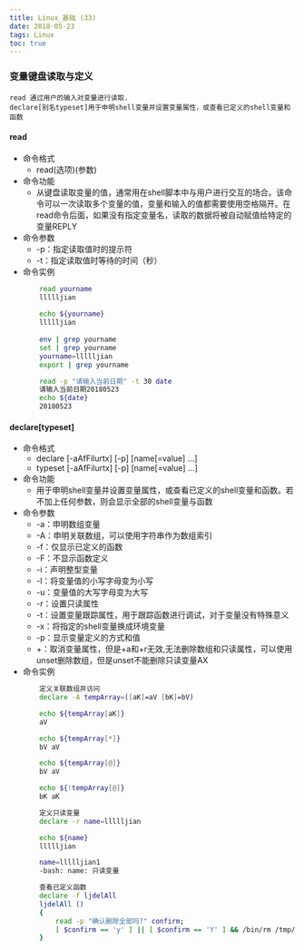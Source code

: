 ```yaml
---
title: Linux_基础 (33)
date: 2018-05-23
tags: Linux
toc: true
---
```


### 变量键盘读取与定义
    read 通过用户的输入对变量进行读取.
    declare[别名typeset]用于申明shell变量并设置变量属性，或查看已定义的shell变量和函数

<!-- more -->

#### read
- 命令格式
    * read(选项)(参数)
- 命令功能
    * 从键盘读取变量的值，通常用在shell脚本中与用户进行交互的场合。该命令可以一次读取多个变量的值，变量和输入的值都需要使用空格隔开。在read命令后面，如果没有指定变量名，读取的数据将被自动赋值给特定的变量REPLY
- 命令参数
    * -p：指定读取值时的提示符
    * -t：指定读取值时等待的时间（秒）
- 命令实例
    ```bash
        read yourname
        llllljian
        
        echo ${yourname}
        llllljian
       
        env | grep yourname
        set | grep yourname
        yourname=llllljian
        export | grep yourname

        read -p "请输入当前日期" -t 30 date
        请输入当前日期20180523
        echo ${date}
        20180523
    ```

#### declare[typeset]
- 命令格式
    * declare [-aAfFilurtx] [-p] [name[=value] ...]
    * typeset [-aAfFilurtx] [-p] [name[=value] ...]
- 命令功能
    * 用于申明shell变量并设置变量属性，或查看已定义的shell变量和函数。若不加上任何参数，则会显示全部的shell变量与函数
- 命令参数
    * -a：申明数组变量
	* -A：申明关联数组，可以使用字符串作为数组索引
	* -f：仅显示已定义的函数
	* -F：不显示函数定义
	* -i：声明整型变量
	* -l：将变量值的小写字母变为小写
	* -u：变量值的大写字母变为大写
	* -r：设置只读属性
	* -t：设置变量跟踪属性，用于跟踪函数进行调试，对于变量没有特殊意义
	* -x：将指定的shell变量换成环境变量
	* -p：显示变量定义的方式和值
	* +：取消变量属性，但是+a和+r无效,无法删除数组和只读属性，可以使用unset删除数组，但是unset不能删除只读变量AX
- 命令实例
    ```bash
        定义关联数组并访问
        declare -A tempArray=([aK]=aV [bK]=bV)

        echo ${tempArray[aK]}
        aV

        echo ${tempArray[*]}
        bV aV

        echo ${tempArray[@]}
        bV aV

        echo ${!tempArray[@]}
        bK aK

        定义只读变量
        declare -r name=llllljian

        echo ${name}
        llllljian

        name=llllljian1
        -bash: name: 只读变量

        查看已定义函数
        declare -f ljdelAll
        ljdelAll () 
        { 
            read -p "确认删除全部吗?" confirm;
            [ $confirm == 'y' ] || [ $confirm == 'Y' ] && /bin/rm /tmp/$(date +%Y%m%d)/* && /bin/rmdir /tmp/$(date +%Y%m%d)
        }
    ```